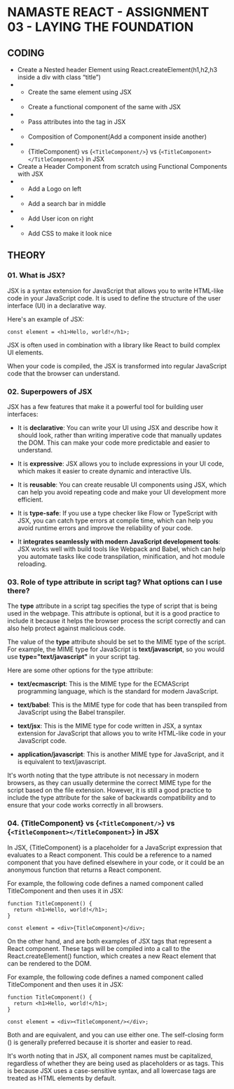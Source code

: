 # NAMASTE REACT - ASSIGNMENT 03 - LAYING THE FOUNDATION

## CODING
- Create a Nested header Element using React.createElement(h1,h2,h3 inside a div with class “title”)
- - Create the same element using JSX
- - Create a functional component of the same with JSX
- - Pass attributes into the tag in JSX
- - Composition of Component(Add a component inside another)
- - {TitleComponent} vs {```<TitleComponent/>```} vs {```<TitleComponent></TitleComponent>```} in JSX
- Create a Header Component from scratch using Functional Components with JSX
- - Add a Logo on left
- - Add a search bar in middle
- - Add User icon on right
- - Add CSS to make it look nice

## THEORY

### 01. What is JSX?
JSX is a syntax extension for JavaScript that allows you to write HTML-like code in your JavaScript code. It is used to define the structure of the user interface (UI) in a declarative way.

Here's an example of JSX:
```
const element = <h1>Hello, world!</h1>;
```
JSX is often used in combination with a library like React to build complex UI elements.

When your code is compiled, the JSX is transformed into regular JavaScript code that the browser can understand.

### 02. Superpowers of JSX
JSX has a few features that make it a powerful tool for building user interfaces:

- It is **declarative**: You can write your UI using JSX and describe how it should look, rather than writing imperative code that manually updates the DOM. This can make your code more predictable and easier to understand.

- It is **expressive**: JSX allows you to include expressions in your UI code, which makes it easier to create dynamic and interactive UIs.

- It is **reusable**: You can create reusable UI components using JSX, which can help you avoid repeating code and make your UI development more efficient.

- It is **type-safe**: If you use a type checker like Flow or TypeScript with JSX, you can catch type errors at compile time, which can help you avoid runtime errors and improve the reliability of your code.

- It **integrates seamlessly with modern JavaScript development tools**: JSX works well with build tools like Webpack and Babel, which can help you automate tasks like code transpilation, minification, and hot module reloading.

### 03. Role of type attribute in script tag? What options can I use there?
The **type** attribute in a script tag specifies the type of script that is being used in the webpage. This attribute is optional, but it is a good practice to include it because it helps the browser process the script correctly and can also help protect against malicious code.

The value of the **type** attribute should be set to the MIME type of the script. For example, the MIME type for JavaScript is **text/javascript**, so you would use **type="text/javascript"** in your script tag.

Here are some other options for the type attribute:

- **text/ecmascript**: This is the MIME type for the ECMAScript programming language, which is the standard for modern JavaScript.

- **text/babel**: This is the MIME type for code that has been transpiled from JavaScript using the Babel transpiler.

- **text/jsx**: This is the MIME type for code written in JSX, a syntax extension for JavaScript that allows you to write HTML-like code in your JavaScript code.

- **application/javascript**: This is another MIME type for JavaScript, and it is equivalent to text/javascript.

It's worth noting that the type attribute is not necessary in modern browsers, as they can usually determine the correct MIME type for the script based on the file extension. However, it is still a good practice to include the type attribute for the sake of backwards compatibility and to ensure that your code works correctly in all browsers.

### 04. {TitleComponent} vs {```<TitleComponent/>```} vs {```<TitleComponent></TitleComponent>```} in JSX
In JSX, {TitleComponent} is a placeholder for a JavaScript expression that evaluates to a React component. This could be a reference to a named component that you have defined elsewhere in your code, or it could be an anonymous function that returns a React component.

For example, the following code defines a named component called TitleComponent and then uses it in JSX:
```
function TitleComponent() {
  return <h1>Hello, world!</h1>;
}

const element = <div>{TitleComponent}</div>;
```
On the other hand, <TitleComponent/> and <TitleComponent></TitleComponent> are both examples of JSX tags that represent a React component. These tags will be compiled into a call to the React.createElement() function, which creates a new React element that can be rendered to the DOM.

For example, the following code defines a named component called TitleComponent and then uses it in JSX:
```
function TitleComponent() {
  return <h1>Hello, world!</h1>;
}

const element = <div><TitleComponent/></div>;
```
Both <TitleComponent/> and <TitleComponent></TitleComponent> are equivalent, and you can use either one. The self-closing form (<TitleComponent/>) is generally preferred because it is shorter and easier to read.

It's worth noting that in JSX, all component names must be capitalized, regardless of whether they are being used as placeholders or as tags. This is because JSX uses a case-sensitive syntax, and all lowercase tags are treated as HTML elements by default.
